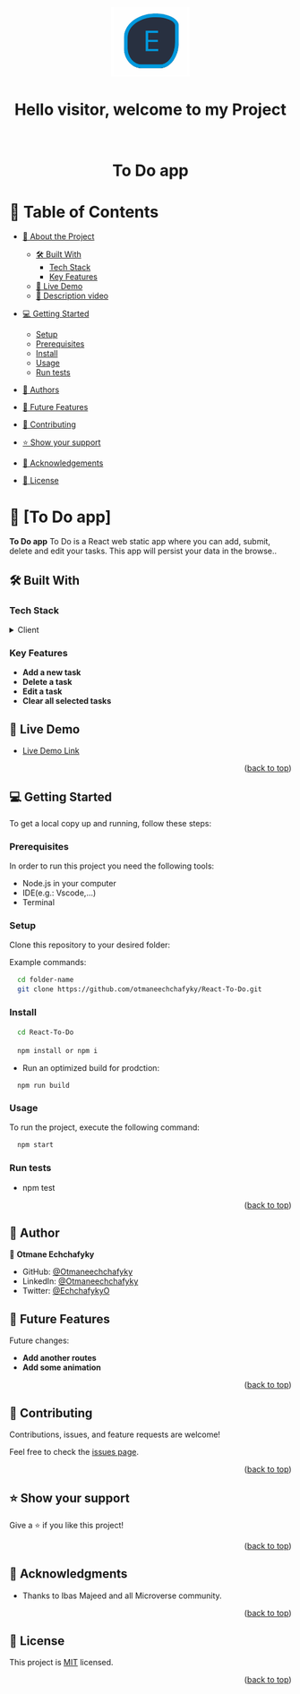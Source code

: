 <a name="readme-top"></a>

<div align="center">
  <img src="./assets/pf-logo.png" alt="logo" width="140"  height="auto" />
  <br/>

  <h1><b>Hello visitor, welcome to my Project</b></h1>

</div>


<div align="center">
  
  <br/>
<h1 align="center">To Do app</h1>
</div>

<!-- TABLE OF CONTENTS -->

# 📗 Table of Contents

- [📖 About the Project](#about-project)
  - [🛠 Built With](#built-with)
    - [Tech Stack](#tech-stack)
    - [Key Features](#key-features)
  - [🚀 Live Demo](#live-demo)
  -  [🚀 Description video](#live-video)
- [💻 Getting Started](#getting-started)
  - [Setup](#setup)
  - [Prerequisites](#prerequisites)
  - [Install](#install)
  - [Usage](#usage)
  - [Run tests](#run-tests)

- [👥 Authors](#authors)
- [🔭 Future Features](#future-features)
- [🤝 Contributing](#contributing)
- [⭐️ Show your support](#support)
- [🙏 Acknowledgements](#acknowledgements)
- [📝 License](#license)

<!-- PROJECT DESCRIPTION -->

# 📖 [To Do app] <a name="about-project"></a>


**To Do app** To Do is a React web static app where you can add, submit, delete and edit your tasks. This app will persist your data in the browse..

## 🛠 Built With <a name="built-with"></a>

### Tech Stack <a name="tech-stack"></a>

<details>
  <summary>Client</summary>
  <ul>
    <li><a href="https://www.w3.org/TR/2011/WD-html5-20110405/">HTML5</a></li>
    <li><a href="https://www.w3.org/Style/CSS/specs.en.html">CSS</a></li>
    <li><a href="https://www.ecma-international.org/publications-and-standards/standards/ecma-262/">React.js</a></li>
  </ul>
</details>

<!-- Features -->

### Key Features <a name="key-features"></a>


- **Add a new task**
- **Delete a task** 
- **Edit a task** 
- **Clear all selected tasks**

<!-- LIVE DEMO -->

## 🚀 Live Demo <a name="live-demo"></a>

- [Live Demo Link](https://reacttodoapp-7xi1.onrender.com/)

<p align="right">(<a href="#readme-top">back to top</a>)</p>


<!-- GETTING STARTED -->

## 💻 Getting Started <a name="getting-started"></a>

To get a local copy up and running, follow these steps:

### Prerequisites

In order to run this project you need the following tools:
- Node.js in your computer
- IDE(e.g.: Vscode,...)
- Terminal


### Setup

Clone this repository to your desired folder:

Example commands:

```sh
  cd folder-name
  git clone https://github.com/otmaneechchafyky/React-To-Do.git
```

### Install

```sh
  cd React-To-Do

  npm install or npm i
```

- Run an optimized build for prodction:
```
  npm run build
```

### Usage

To run the project, execute the following command:

```sh
  npm start

```

### Run tests

- npm test

<p align="right">(<a href="#readme-top">back to top</a>)</p>

<!-- AUTHORS -->

## 👥 Author <a name="authors"></a>



👤 **Otmane Echchafyky**


- GitHub: [@Otmaneechchafyky](https://github.com/otmaneechchafyky/)
- LinkedIn: [@Otmaneechchafyky](https://www.linkedin.com/in/otmane-echchafyky-125801248/)
- Twitter: [@EchchafykyO](https://twitter.com/EchchafykyO)

<!-- FUTURE FEATURES -->

## 🔭 Future Features <a name="future-features"></a>



Future changes:

- **Add another routes**
- **Add some animation** 

<p align="right">(<a href="#readme-top">back to top</a>)</p>

<!-- CONTRIBUTING -->

## 🤝 Contributing <a name="contributing"></a>

Contributions, issues, and feature requests are welcome!

Feel free to check the [issues page](https://github.com/otmaneechchafyky/React-To-Do/issues).

<p align="right">(<a href="#readme-top">back to top</a>)</p>

<!-- SUPPORT -->

## ⭐️ Show your support <a name="support"></a>


Give a ⭐️ if you like this project!

<p align="right">(<a href="#readme-top">back to top</a>)</p>

<!-- ACKNOWLEDGEMENTS -->

## 🙏 Acknowledgments <a name="acknowledgements"></a>


- Thanks to Ibas Majeed and all Microverse community.


<p align="right">(<a href="#readme-top">back to top</a>)</p>

<!-- LICENSE -->

## 📝 License <a name="license"></a>

This project is [MIT](./LICENSE) licensed.


<p align="right">(<a href="#readme-top">back to top</a>)</p>